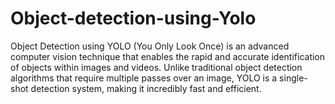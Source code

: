 # Object-detection-using-Yolo
Object Detection using YOLO (You Only Look Once) is an advanced computer vision technique that enables the rapid and accurate identification of objects within images and videos. Unlike traditional object detection algorithms that require multiple passes over an image, YOLO is a single-shot detection system, making it incredibly fast and efficient.

